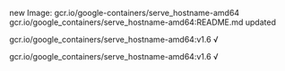 new Image: gcr.io/google-containers/serve_hostname-amd64
gcr.io/google_containers/serve_hostname-amd64:README.md updated 

gcr.io/google_containers/serve_hostname-amd64:v1.6 √

gcr.io/google_containers/serve_hostname-amd64:v1.6 √

